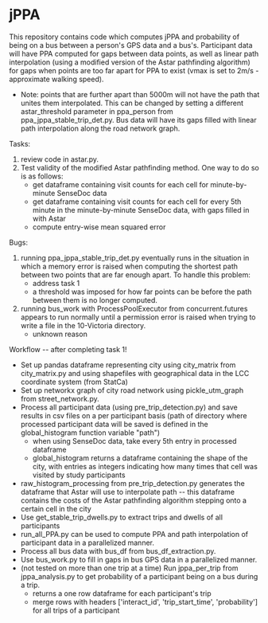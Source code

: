 # jPPA

This repository contains code which computes jPPA and probability of being on a bus between a person's GPS data and a bus's.
Participant data will have PPA computed for gaps between data points, as well as linear path interpolation (using a modified version of the Astar pathfinding algorithm) for gaps when points are too far apart for PPA to exist (vmax is set to 2m/s - approximate walking speed). 
- Note: points that are further apart than 5000m will not have the path that unites them interpolated. This can be changed by setting a different astar_threshold parameter in ppa_person from ppa_jppa_stable_trip_det.py.
Bus data will have its gaps filled with linear path interpolation along the road network graph.

Tasks:
1. review code in astar.py.
2. Test validity of the modified Astar pathfinding method. One way to do so is as follows:
	- get dataframe containing visit counts for each cell for minute-by-minute SenseDoc data
	- get dataframe containing visit counts for each cell for every 5th minute in the minute-by-minute SenseDoc data, with gaps filled in with Astar
	- compute entry-wise mean squared error

Bugs:
1. running ppa_jppa_stable_trip_det.py eventually runs in the situation in which a memory error is raised when computing the shortest path between two points that are far enough apart. To handle this problem:
	- address task 1
	- a threshold was imposed for how far points can be before the path between them is no longer computed.
2. running bus_work with ProcessPoolExecutor from concurrent.futures appears to run normally until a permission error is raised when trying to write a file in the 10-Victoria directory. 
	- unknown reason

Workflow -- after completing task 1!
- Set up pandas dataframe representing city using city_matrix from city_matrix.py and using shapefiles with geographical data in the LCC coordinate system (from StatCa)
- Set up networkx graph of city road network using pickle_utm_graph from street_network.py.
- Process all participant data (using pre_trip_detection.py) and save results in csv files on a per participant basis (path of directory where processed participant data will be saved is defined in the global_histogram function variable "path")
	- when using SenseDoc data, take every 5th entry in processed dataframe
	- global_histogram returns a dataframe containing the shape of the city, with entries as integers indicating how many times that cell was visited by study participants
- raw_histogram_processing from pre_trip_detection.py generates the dataframe that Astar will use to interpolate path -- this dataframe contains the costs of the Astar pathfinding algorithm stepping onto a certain cell in the city
- Use get_stable_trip_dwells.py to extract trips and dwells of all participants
- run_all_PPA.py can be used to compute PPA and path interpolation of participant data in a parallelized manner.
- Process all bus data with bus_df from bus_df_extraction.py.
- Use bus_work.py to fill in gaps in bus GPS data in a parallelized manner.
- (not tested on more than one trip at a time) Run jppa_per_trip from jppa_analysis.py to get probability of a participant being on a bus during a trip.
	- returns a one row dataframe for each participant's trip
	- merge rows with headers ['interact_id', 'trip_start_time', 'probability'] for all trips of a participant

